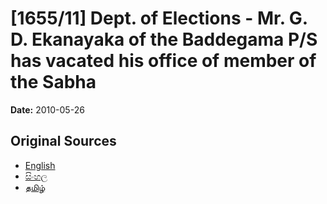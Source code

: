 # [1655/11] Dept. of Elections - Mr. G. D. Ekanayaka of the Baddegama P/S has vacated his office of member of the Sabha

**Date:** 2010-05-26

## Original Sources

- [English](https://documents.gov.lk/view/extra-gazettes/2010/5/1655-11_E.pdf)
- [සිංහල](https://documents.gov.lk/view/extra-gazettes/2010/5/1655-11_S.pdf)
- [தமிழ்](https://documents.gov.lk/view/extra-gazettes/2010/5/1655-11_T.pdf)

